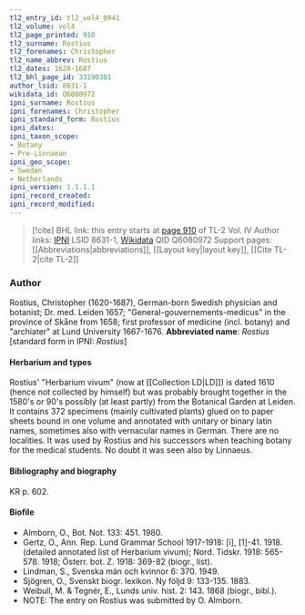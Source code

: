 ```yaml
---
tl2_entry_id: tl2_vol4_0941
tl2_volume: vol4
tl2_page_printed: 910
tl2_surname: Rostius
tl2_forenames: Christopher
tl2_name_abbrev: Rostius
tl2_dates: 1620-1687
tl2_bhl_page_id: 33190381
author_lsid: 8631-1
wikidata_id: Q6080972
ipni_surname: Rostius
ipni_forenames: Christopher
ipni_standard_form: Rostius
ipni_dates: 
ipni_taxon_scope: 
- Botany
- Pre-Linnaean
ipni_geo_scope: 
- Sweden
- Netherlands
ipni_version: 1.1.1.1
ipni_record_created: 
ipni_record_modified:
---
```


> [!cite] BHL link: this entry starts at [page 910](https://www.biodiversitylibrary.org/page/33190381) of TL-2 Vol. IV
> Author links: [IPNI](https://www.ipni.org/a/8631-1) LSID 8631-1, [Wikidata](https://www.wikidata.org/wiki/Q6080972) QID Q6080972
> Support pages: [[Abbreviations|abbreviations]], [[Layout key|layout key]], [[Cite TL-2|cite TL-2]]

### Author

Rostius, Christopher (1620-1687), German-born Swedish physician and botanist; Dr. med. Leiden 1657; "General-gouvernements-medicus" in the province of Skåne from 1658; first professor of medicine (incl. botany) and "archiater" at Lund University 1667-1676. 
**Abbreviated name**: *Rostius* \[standard form in IPNI: *Rostius*\]

#### Herbarium and types

Rostius' "Herbarium vivum" (now at [[Collection LD|LD]]) is dated 1610 (hence not collected by himself) but was probably brought together in the 1580's or 90's possibly (at least partly) from the Botanical Garden at Leiden. It contains 372 specimens (mainly cultivated plants) glued on to paper sheets bound in one volume and annotated with unitary or binary latin names, sometimes also with vernacular names in German. There are no localities. It was used by Rostius and his successors when teaching botany for the medical students. No doubt it was seen also by Linnaeus.

#### Bibliography and biography

KR p. 602.

#### Biofile

- Almborn, O., Bot. Not. 133: 451. 1980.
- Gertz, O., Ann. Rep. Lund Grammar School 1917-1918: \[i\], \[1\]-41. 1918. (detailed annotated list of Herbarium vivum); Nord. Tidskr. 1918: 565-578. 1918; Österr. bot. Z. 1918: 369-82 (biogr., list).
- Lindman, S., Svenska män och kvinnor 6: 370. 1949.
- Sjögren, O., Svenskt biogr. lexikon. Ny följd 9: 133-135. 1883.
- Weibull, M. & Tegnér, E., Lunds univ. hist. 2: 143. 1868 (biogr., bibl.).
- NOTE: The entry on Rostius was submitted by O. Almborn.

